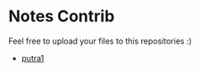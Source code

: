 # Notes Contrib
Feel free to upload your files to this repositories :)
- [putra1](https://github.com/SaputraZulfi1404)

